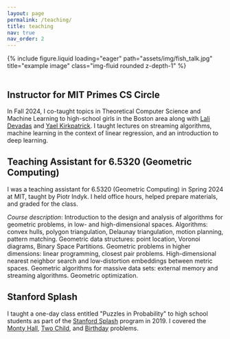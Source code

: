 ```yaml
---
layout: page
permalink: /teaching/
title: teaching
nav: true
nav_order: 2
---
```


<div class="row">
  <div class="col-md-3 mt-3 mt-md-0">
  </div>
  <div class="col-md-6 mt-3 mt-md-0">
      {% include figure.liquid loading="eager" path="assets/img/fish_talk.jpg" title="example image" class="img-fluid rounded z-depth-1" %}
  </div>
  <div class="col-md-3 mt-3 mt-md-0">
  </div>
</div>
<br>

Instructor for MIT Primes CS Circle
-------------
In Fall 2024, I co-taught topics in Theoretical Computer Science and Machine Learning to high-school girls in the Boston area along with [Lali Devadas](https://www.lalidevadas.com/) and [Yael Kirkpatrick](https://scholar.google.com/citations?user=WSKyZpIAAAAJ&hl=en). I taught lectures on streaming algorithms, machine learning in the context of linear regression, and an introduction to deep learning.
<br>

Teaching Assistant for 6.5320 (Geometric Computing)
-------------
I was a teaching assistant for 6.5320 (Geometric Computing) in Spring 2024 at MIT, taught by Piotr Indyk. I held office hours, helped prepare materials, and graded for the class.

*Course description*: Introduction to the design and analysis of algorithms for geometric problems, in low- and high-dimensional spaces. Algorithms: convex hulls, polygon triangulation, Delaunay triangulation, motion planning, pattern matching. Geometric data structures: point location, Voronoi diagrams, Binary Space Partitions. Geometric problems in higher dimensions: linear programming, closest pair problems. High-dimensional nearest neighbor search and low-distortion embeddings between metric spaces. Geometric algorithms for massive data sets: external memory and streaming algorithms. Geometric optimization.
<br>

Stanford Splash
--------------
I taught a one-day class entitled "Puzzles in Probability" to high school students as part of the [Stanford Splash](https://www.stanfordesp.org/) program in 2019. I covered the [Monty Hall](https://en.wikipedia.org/wiki/Monty_Hall_problem), [Two Child](https://en.wikipedia.org/wiki/Boy_or_girl_paradox), and [Birthday](https://en.wikipedia.org/wiki/Birthday_problem) problems.
